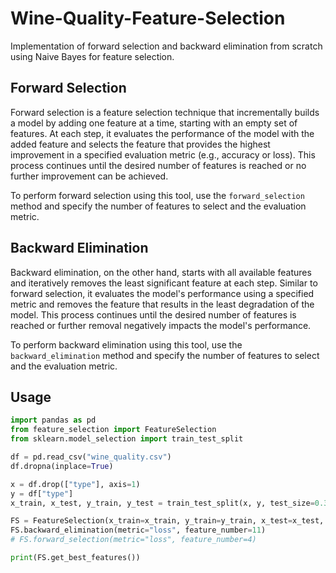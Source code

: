 # Wine-Quality-Feature-Selection
Implementation of forward selection and backward elimination from scratch using Naive Bayes for feature selection.

## Forward Selection

Forward selection is a feature selection technique that incrementally builds a model by adding one feature at a time, starting with an empty set of features. At each step, it evaluates the performance of the model with the added feature and selects the feature that provides the highest improvement in a specified evaluation metric (e.g., accuracy or loss). This process continues until the desired number of features is reached or no further improvement can be achieved.

To perform forward selection using this tool, use the `forward_selection` method and specify the number of features to select and the evaluation metric.

## Backward Elimination

Backward elimination, on the other hand, starts with all available features and iteratively removes the least significant feature at each step. Similar to forward selection, it evaluates the model's performance using a specified metric and removes the feature that results in the least degradation of the model. This process continues until the desired number of features is reached or further removal negatively impacts the model's performance.

To perform backward elimination using this tool, use the `backward_elimination` method and specify the number of features to select and the evaluation metric.

## Usage

```python
import pandas as pd
from feature_selection import FeatureSelection
from sklearn.model_selection import train_test_split

df = pd.read_csv("wine_quality.csv")
df.dropna(inplace=True)

x = df.drop(["type"], axis=1)
y = df["type"]
x_train, x_test, y_train, y_test = train_test_split(x, y, test_size=0.3)

FS = FeatureSelection(x_train=x_train, y_train=y_train, x_test=x_test, y_test=y_test)
FS.backward_elimination(metric="loss", feature_number=11)
# FS.forward_selection(metric="loss", feature_number=4)

print(FS.get_best_features())


